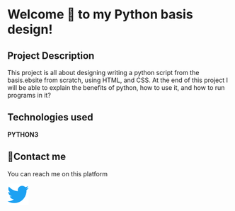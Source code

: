 # Welcome 👋 to my Python basis design!


## Project Description
This project is all about designing writing a python script from the basis.ebsite from scratch, using HTML, and CSS. 
At the end of this project I will be able to explain the benefits of python, how to use it, and how to run programs in it?

## Technologies used
**PYTHON3** 
## 🤝Contact me
You can reach me on this platform

<a href="https://twitter.com/AUgberaese"><img src="https://raw.githubusercontent.com/deepajarout/deepajarout/main/5296514_bird_tweet_twitter_twitter%20logo_icon.png"></a>


